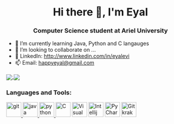 <h1 align="center">Hi there 👋, I'm Eyal</h1>
<h3 align="center">Computer Science student at Ariel University</h3>

- 🌱 I’m currently learning Java, Python and C langauges
- 👯 I’m looking to collaborate on ...
- 💬 LinkedIn: http://www.linkedin.com/in/eyalevi
- 📫 Email: happyeyal@gmail.com

<a href="https://github.com/anuraghazra/github-readme-stats">
  <img align="center" src="https://github-readme-stats.vercel.app/api/top-langs/?username=LeviEyal&theme=dark&layout=compact" />
</a>
<a href="https://github.com/anuraghazra/convoychat">
  <img align="center" src="https://github-readme-stats.vercel.app/api?username=LeviEyal&show_icons=true&theme=dark&layout=compact&line_height=20" />
</a>

<h3 align="left">Languages and Tools:</h3>
<p align="left"> 
<a href="https://git-scm.com/" target="git"> <img src="https://www.vectorlogo.zone/logos/git-scm/git-scm-icon.svg" alt="git" width="40" height="40"/> </a>
<a href="https://www.java.com" target="Java"> <img src="https://devicons.github.io/devicon/devicon.git/icons/java/java-original-wordmark.svg" alt="java" width="40" height="40"/> </a>
<a href="https://www.python.org" target="Python"> <img src="https://devicons.github.io/devicon/devicon.git/icons/python/python-original.svg" alt="python" width="40" height="40"/> </a>
<a href="https://en.wikipedia.org/wiki/C_(programming_language)" title="C"><img src="https://github.com/tomchen/stack-icons/blob/master/logos/c.svg" alt="C" width="40" height="40"/></a>
<a href="https://code.visualstudio.com/" title="Visual Studio Code"><img src="https://github.com/tomchen/stack-icons/blob/master/logos/visual-studio-code.svg" alt="Visual Studio Code" width="40" height="40"/></a>
<a href="https://www.jetbrains.com/idea/" title="Intellij IDEA"><img src="https://github.com/tomchen/stack-icons/blob/master/logos/intellij-idea.svg" alt="Intellij IDEA" width="40" height="40"/></a>
<a href="https://www.jetbrains.com/pycharm/" target="PyCharm"><img src="https://github.com/tomchen/stack-icons/blob/master/logos/pycharm.svg" alt="PyCharm" width="40" height="40"/></a>
<a href="https://www.gitkraken.com" title="Gitkraken"><img src="https://raw.githubusercontent.com/tomchen/stack-icons/3d586ebac68a43c8358d030ee96c9e07afeff489/logos/gitkraken.svg" alt="Gitkraken" width="40" height="40"/></a>
</p>
